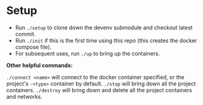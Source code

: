 # Setup

- Run `./setup` to clone down the devenv submodule and checkout latest commit.
- Run `./init` if this is the first time using this repo (this creates the docker compose file).
- For subsequent uses, run `./up` to bring up the containers.

**Other helpful commands:**

`./connect <name>` will connect to the docker container specified, or the project's `-<type>` container by default.
`./stop` will bring down all the project containers.
`./destroy` will bring down and delete all the project containers and networks.
